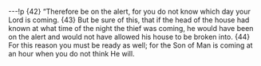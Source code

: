 ---!p
{42} “Therefore be on the alert, for you do not know which day your Lord is coming. {43} But be sure of this, that if the head of the house had known at what time of the night the thief was coming, he would have been on the alert and would not have allowed his house to be broken into. {44} For this reason you must be ready as well; for the Son of Man is coming at an hour when you do not think He will.